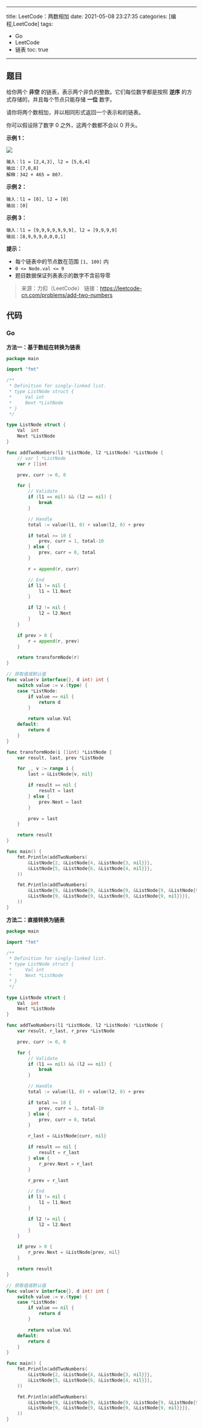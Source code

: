 ----
title: LeetCode：两数相加
date: 2021-05-08 23:27:35
categories: [编程,LeetCode]
tags: 
- Go
- LeetCode
- 链表
toc: true
----

## 题目

给你两个 **非空** 的链表，表示两个非负的整数。它们每位数字都是按照 **逆序** 的方式存储的，并且每个节点只能存储 **一位** 数字。

请你将两个数相加，并以相同形式返回一个表示和的链表。

你可以假设除了数字 0 之外，这两个数都不会以 0 开头。

<!-- more -->

**示例 1：**

![](https://s.flc.io/2021-05-08-23-29-40.png)

```
输入：l1 = [2,4,3], l2 = [5,6,4]
输出：[7,0,8]
解释：342 + 465 = 807.
```

**示例 2：**

```
输入：l1 = [0], l2 = [0]
输出：[0]
```

**示例 3：**

```
输入：l1 = [9,9,9,9,9,9,9], l2 = [9,9,9,9]
输出：[8,9,9,9,0,0,0,1]
```

**提示：**

- 每个链表中的节点数在范围 `[1, 100]` 内
- `0 <= Node.val <= 9`
- 题目数据保证列表表示的数字不含前导零

> 来源：力扣（LeetCode）
> 链接：https://leetcode-cn.com/problems/add-two-numbers

## 代码

### Go

**方法一：基于数组在转换为链表**

```go
package main

import "fmt"

/**
 * Definition for singly-linked list.
 * type ListNode struct {
 *     Val int
 *     Next *ListNode
 * }
 */

type ListNode struct {
	Val  int
	Next *ListNode
}

func addTwoNumbers(l1 *ListNode, l2 *ListNode) *ListNode {
	// var l *ListNode
	var r []int

	prev, curr := 0, 0

	for {
		// Validate
		if (l1 == nil) && (l2 == nil) {
			break
		}

		// Handle
		total := value(l1, 0) + value(l2, 0) + prev

		if total >= 10 {
			prev, curr = 1, total-10
		} else {
			prev, curr = 0, total
		}

		r = append(r, curr)

		// End
		if l1 != nil {
			l1 = l1.Next
		}

		if l2 != nil {
			l2 = l2.Next
		}
	}

	if prev > 0 {
		r = append(r, prev)
	}

	return transformNode(r)
}

// 获取值或默认值
func value(v interface{}, d int) int {
	switch value := v.(type) {
	case *ListNode:
		if value == nil {
			return d
		}

		return value.Val
	default:
		return d
	}
}

func transformNode(i []int) *ListNode {
	var result, last, prev *ListNode

	for _, v := range i {
		last = &ListNode{v, nil}

		if result == nil {
			result = last
		} else {
			prev.Next = last
		}

		prev = last
	}

	return result
}

func main() {
	fmt.Println(addTwoNumbers(
		&ListNode{2, &ListNode{4, &ListNode{3, nil}}},
		&ListNode{5, &ListNode{6, &ListNode{4, nil}}},
	))

	fmt.Println(addTwoNumbers(
		&ListNode{9, &ListNode{9, &ListNode{9, &ListNode{9, &ListNode{9, &ListNode{9, &ListNode{9, nil}}}}}}},
		&ListNode{9, &ListNode{9, &ListNode{9, &ListNode{9, nil}}}},
	))
}
```

**方法二：直接转换为链表**

```go
package main

import "fmt"

/**
 * Definition for singly-linked list.
 * type ListNode struct {
 *     Val int
 *     Next *ListNode
 * }
 */

type ListNode struct {
	Val  int
	Next *ListNode
}

func addTwoNumbers(l1 *ListNode, l2 *ListNode) *ListNode {
	var result, r_last, r_prev *ListNode

	prev, curr := 0, 0

	for {
		// Validate
		if (l1 == nil) && (l2 == nil) {
			break
		}

		// Handle
		total := value(l1, 0) + value(l2, 0) + prev

		if total >= 10 {
			prev, curr = 1, total-10
		} else {
			prev, curr = 0, total
		}

		r_last = &ListNode{curr, nil}

		if result == nil {
			result = r_last
		} else {
			r_prev.Next = r_last
		}

		r_prev = r_last

		// End
		if l1 != nil {
			l1 = l1.Next
		}

		if l2 != nil {
			l2 = l2.Next
		}
	}

	if prev > 0 {
		r_prev.Next = &ListNode{prev, nil}
	}

	return result
}

// 获取值或默认值
func value(v interface{}, d int) int {
	switch value := v.(type) {
	case *ListNode:
		if value == nil {
			return d
		}

		return value.Val
	default:
		return d
	}
}

func main() {
	fmt.Println(addTwoNumbers(
		&ListNode{2, &ListNode{4, &ListNode{3, nil}}},
		&ListNode{5, &ListNode{6, &ListNode{4, nil}}},
	))

	fmt.Println(addTwoNumbers(
		&ListNode{9, &ListNode{9, &ListNode{9, &ListNode{9, &ListNode{9, &ListNode{9, &ListNode{9, nil}}}}}}},
		&ListNode{9, &ListNode{9, &ListNode{9, &ListNode{9, nil}}}},
	))
}
```
